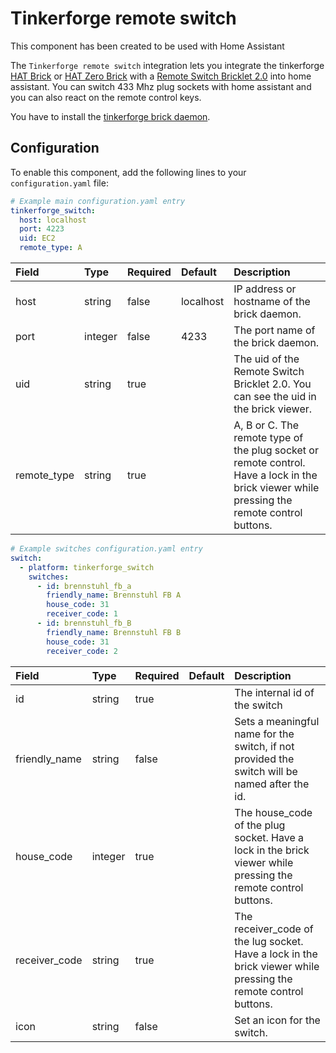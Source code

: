 # Tinkerforge remote switch
This component has been created to be used with Home Assistant

The `Tinkerforge remote switch` integration lets you integrate the tinkerforge [HAT Brick](https://www.tinkerforge.com/en/doc/Hardware/Bricks/HAT_Brick.html) or [HAT Zero Brick](https://www.tinkerforge.com/en/doc/Hardware/Bricks/HAT_Zero_Brick.html) with a [Remote Switch Bricklet 2.0](https://www.tinkerforge.com/en/doc/Hardware/Bricklets/Remote_Switch_V2.html) into home assistant.
You can switch 433 Mhz plug sockets with home assistant and you can also react on the remote control keys.

You have to install the [tinkerforge brick daemon](https://www.tinkerforge.com/en/doc/Software/Brickd.html).

## Configuration

To enable this component, add the following lines to your `configuration.yaml` file:

```yaml
# Example main configuration.yaml entry
tinkerforge_switch:
  host: localhost
  port: 4223
  uid: EC2
  remote_type: A
```

| Field | Type | Required | Default | Description |
|:----- |:---- |:-------- |:------- |:----------- |
| host  | string | false | localhost | IP address or hostname of the brick daemon. |
| port  | integer | false | 4233    | The port name of the brick daemon. |
| uid   | string | true   |         | The uid of the Remote Switch Bricklet 2.0. You can see the uid in the brick viewer. |
| remote_type | string | true |     | A, B or C. The remote type of the plug socket or remote control. Have a lock in the brick viewer while pressing the remote control buttons. |

```yaml
# Example switches configuration.yaml entry
switch:
  - platform: tinkerforge_switch
    switches:
      - id: brennstuhl_fb_a
        friendly_name: Brennstuhl FB A
        house_code: 31
        receiver_code: 1
      - id: brennstuhl_fb_B
        friendly_name: Brennstuhl FB B
        house_code: 31
        receiver_code: 2
```

| Field | Type | Required | Default | Description |
|:----- |:---- |:-------- |:------- |:----------- |
| id  | string | true |   | The internal id of the switch |
| friendly_name | string | false |  | Sets a meaningful name for the switch, if not provided the switch will be named after the id. |
| house_code | integer | true   |   | The house_code of the plug socket. Have a lock in the brick viewer while pressing the remote control buttons. |
| receiver_code | string | true |   | The receiver_code of the lug socket. Have a lock in the brick viewer while pressing the remote control buttons. |
| icon | string | false |   | Set an icon for the switch. |
